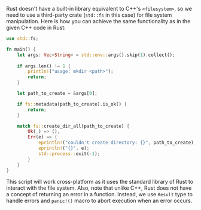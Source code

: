  Rust doesn't have a built-in library equivalent to C++'s `<filesystem>`, so we need to use a third-party crate (`std::fs` in this case) for file system manipulation. Here is how you can achieve the same functionality as in the given C++ code in Rust:

```rust
use std::fs;

fn main() {
    let args: Vec<String> = std::env::args().skip(1).collect();
    
    if args.len() != 1 {
        println!("usage: mkdir <path>");
        return;
    }

    let path_to_create = &args[0];

    if fs::metadata(path_to_create).is_ok() {
        return;
    }

    match fs::create_dir_all(path_to_create) {
        Ok(_) => (),
        Err(e) => {
            eprintln!("couldn't create directory: {}", path_to_create);
            eprintln!("{}", e);
            std::process::exit(-1);
        }
    }
}
```

This script will work cross-platform as it uses the standard library of Rust to interact with the file system. Also, note that unlike C++, Rust does not have a concept of returning an error in a function. Instead, we use `Result` type to handle errors and `panic!()` macro to abort execution when an error occurs.
